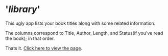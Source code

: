 # '*library*'
This ugly app lists your book titles along with some related information.

The columns correspond to Title, Author, Length, and Status(if you've read the book); in that order.

Thats it. [Click here to view the page](https://syrupsandwich.github.io/library/).
